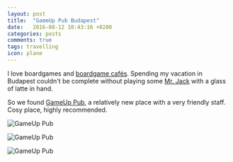 ```yaml
---
layout: post
title:  "GameUp Pub Budapest"
date:   2016-08-12 10:43:16 +0200
categories: posts
comments: true
tags: travelling
icon: plane
---
```

I love boardgames and [boardgame cafés](http://gaboratorium.xyz/2015/06/10/the-best-cafe-in-copenhagen/). Spending my vacation in Budapest couldn't be complete without playing some [Mr. Jack](https://boardgamegeek.com/boardgame/55427/mr-jack-new-york) with a glass of latte in hand.

So we found [GameUp Pub](http://gameup.hu/), a relatively new place with a very friendly staff. Cosy place, highly recommended.

![GameUp Pub](https://drive.google.com/uc?export=download&id=0B4vZ8mV5VTD9X2dUUWM0SWRLWHc "GameUp Pub")

![GameUp Pub](https://drive.google.com/uc?export=download&id=0B4vZ8mV5VTD9Uy0xVnl3TWI2aFU "GameUp Pub")

![GameUp Pub](https://drive.google.com/uc?export=download&id=0B4vZ8mV5VTD9NkkxZG9xellXeWc "GameUp Pub")